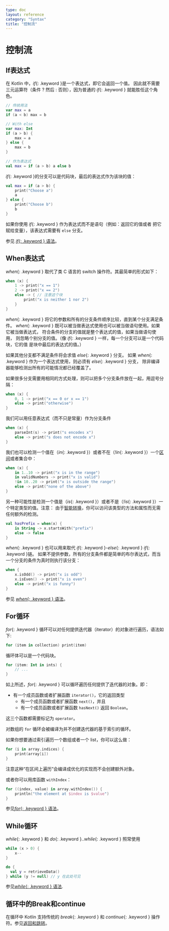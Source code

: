 ```yaml
---
type: doc
layout: reference
category: "Syntax"
title: "控制流"
---
```


# 控制流

## If表达式

在 Kotlin 中，*if*{: .keyword }是一个表达式，即它会返回一个值。
因此就不需要三元运算符（条件 ? 然后 : 否则），因为普通的 *if*{: .keyword } 就能胜任这个角色。

``` kotlin
// 传统用法
var max = a 
if (a < b) max = b

// With else 
var max: Int
if (a > b) {
    max = a
} else {
    max = b
}
 
// 作为表达式
val max = if (a > b) a else b
```

*if*{: .keyword }的分支可以是代码块，最后的表达式作为该块的值：

``` kotlin
val max = if (a > b) {
    print("Choose a")
    a
} else {
    print("Choose b")
    b
}
```

如果你使用 *if*{: .keyword } 作为表达式而不是语句（例如：返回它的值或者
把它赋给变量），该表达式需要有 `else` 分支。

参见 [*if*{: .keyword } 语法](grammar.html#if)。

## When表达式

*when*{: .keyword } 取代了类 C 语言的 switch 操作符。其最简单的形式如下：

``` kotlin
when (x) {
    1 -> print("x == 1")
    2 -> print("x == 2")
    else -> { // 注意这个块
        print("x is neither 1 nor 2")
    }
}
```

*when*{: .keyword } 将它的参数和所有的分支条件顺序比较，直到某个分支满足条件。
*when*{: .keyword } 既可以被当做表达式使用也可以被当做语句使用。如果它被当做表达式，
符合条件的分支的值就是整个表达式的值，如果当做语句使用，
则忽略个别分支的值。（像 *if*{: .keyword } 一样，每一个分支可以是一个代码块，它的值
是块中最后的表达式的值。）

如果其他分支都不满足条件将会求值 *else*{: .keyword } 分支。
如果 *when*{: .keyword } 作为一个表达式使用，则必须有 *else*{: .keyword } 分支，
除非编译器能够检测出所有的可能情况都已经覆盖了。

如果很多分支需要用相同的方式处理，则可以把多个分支条件放在一起，用逗号分隔：

``` kotlin
when (x) {
    0, 1 -> print("x == 0 or x == 1")
    else -> print("otherwise")
}
```

我们可以用任意表达式（而不只是常量）作为分支条件

``` kotlin
when (x) {
    parseInt(s) -> print("s encodes x")
    else -> print("s does not encode x")
}
```

我们也可以检测一个值在（*in*{: .keyword }）或者不在（*!in*{: .keyword }）一个[区间](ranges.html)或者集合中：

``` kotlin
when (x) {
    in 1..10 -> print("x is in the range")
    in validNumbers -> print("x is valid")
    !in 10..20 -> print("x is outside the range")
    else -> print("none of the above")
}
```

另一种可能性是检测一个值是（*is*{: .keyword }）或者不是（*!is*{: .keyword }）一个特定类型的值。注意：
由于[智能转换](typecasts.html#smart-casts)，你可以访问该类型的方法和属性而无需
任何额外的检测。

```kotlin
val hasPrefix = when(x) {
    is String -> x.startsWith("prefix")
    else -> false
}
```

*when*{: .keyword } 也可以用来取代 *if*{: .keyword }-*else*{: .keyword } *if*{: .keyword }链。
如果不提供参数，所有的分支条件都是简单的布尔表达式，而当一个分支的条件为真时则执行该分支：

``` kotlin
when {
    x.isOdd() -> print("x is odd")
    x.isEven() -> print("x is even")
    else -> print("x is funny")
}
```

参见 [*when*{: .keyword } 语法](grammar.html#when)。


## For循环

*for*{: .keyword } 循环可以对任何提供迭代器（iterator）的对象进行遍历，语法如下:

``` kotlin
for (item in collection) print(item)
```

循环体可以是一个代码块。

``` kotlin
for (item: Int in ints) {
    // ...
}
```

如上所述，*for*{: .keyword } 可以循环遍历任何提供了迭代器的对象。即：

* 有一个成员函数或者扩展函数 `iterator()`，它的返回类型
  * 有一个成员函数或者扩展函数 `next()`，并且
  * 有一个成员函数或者扩展函数 `hasNext()` 返回 `Boolean`。

这三个函数都需要标记为 `operator`。

对数组的 `for` 循环会被编译为并不创建迭代器的基于索引的循环。

如果你想要通过索引遍历一个数组或者一个 list，你可以这么做：

``` kotlin
for (i in array.indices) {
    print(array[i])
}
```

注意这种“在区间上遍历”会编译成优化的实现而不会创建额外对象。

或者你可以用库函数 `withIndex`：

``` kotlin
for ((index, value) in array.withIndex()) {
    println("the element at $index is $value")
}
```

参见[*for*{: .keyword } 语法](grammar.html#for)。

## While循环

*while*{: .keyword } 和 *do*{: .keyword }..*while*{: .keyword } 照常使用

``` kotlin
while (x > 0) {
    x--
}

do {
  val y = retrieveData()
} while (y != null) // y 在此处可见
```

参见[*while*{: .keyword } 语法](grammar.html#while).

## 循环中的Break和continue

在循环中 Kotlin 支持传统的 *break*{: .keyword } 和 *continue*{: .keyword } 操作符。参见[返回和跳转](returns.html)。

